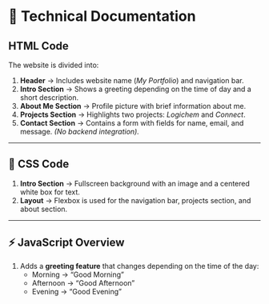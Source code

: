 # 📑 Technical Documentation  

## HTML Code  
The website is divided into:  
1. **Header** → Includes website name (*My Portfolio*) and navigation bar.  
2. **Intro Section** → Shows a greeting depending on the time of day and a short description.  
3. **About Me Section** → Profile picture with brief information about me.  
4. **Projects Section** → Highlights two projects: *Logichem* and *Connect*.  
5. **Contact Section** → Contains a form with fields for name, email, and message. *(No backend integration).*  

---

## 🎨 CSS Code  
1. **Intro Section** → Fullscreen background with an image and a centered white box for text.  
2. **Layout** → Flexbox is used for the navigation bar, projects section, and about section.  

---

## ⚡ JavaScript Overview  
1. Adds a **greeting feature** that changes depending on the time of the day:  
   - Morning → “Good Morning”  
   - Afternoon → “Good Afternoon”  
   - Evening → “Good Evening”  
